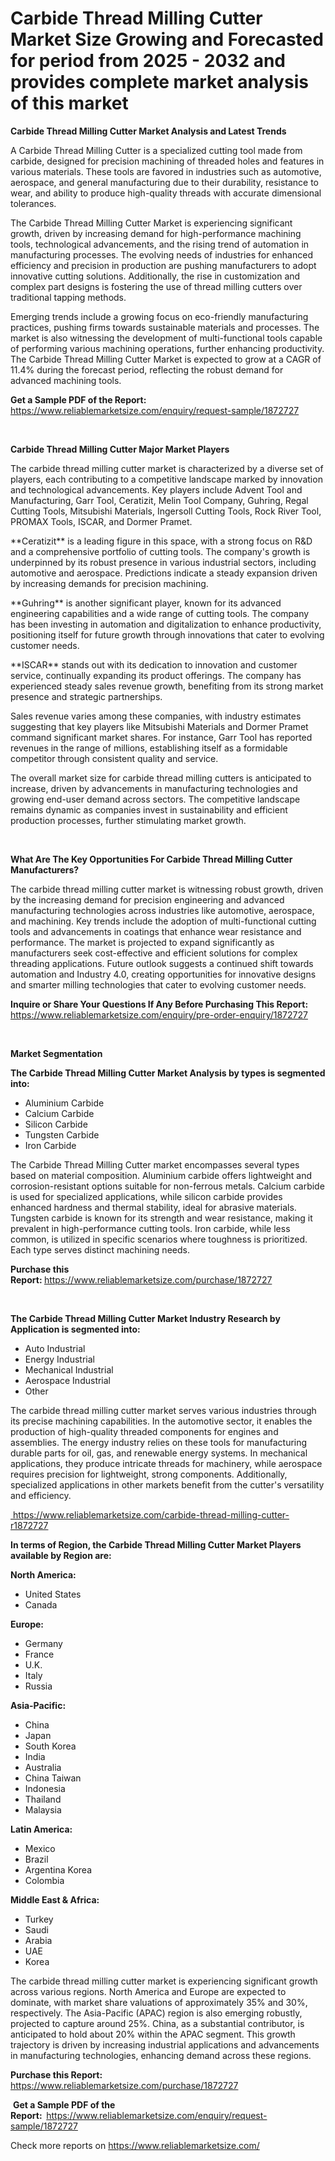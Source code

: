 <p><h1>Carbide Thread Milling Cutter Market Size Growing and Forecasted for period from 2025 - 2032 and provides complete market analysis of this market</h1></p><p><strong>Carbide Thread Milling Cutter Market Analysis and Latest Trends</strong></p>
<p><p>A Carbide Thread Milling Cutter is a specialized cutting tool made from carbide, designed for precision machining of threaded holes and features in various materials. These tools are favored in industries such as automotive, aerospace, and general manufacturing due to their durability, resistance to wear, and ability to produce high-quality threads with accurate dimensional tolerances.</p><p>The Carbide Thread Milling Cutter Market is experiencing significant growth, driven by increasing demand for high-performance machining tools, technological advancements, and the rising trend of automation in manufacturing processes. The evolving needs of industries for enhanced efficiency and precision in production are pushing manufacturers to adopt innovative cutting solutions. Additionally, the rise in customization and complex part designs is fostering the use of thread milling cutters over traditional tapping methods.</p><p>Emerging trends include a growing focus on eco-friendly manufacturing practices, pushing firms towards sustainable materials and processes. The market is also witnessing the development of multi-functional tools capable of performing various machining operations, further enhancing productivity. The Carbide Thread Milling Cutter Market is expected to grow at a CAGR of 11.4% during the forecast period, reflecting the robust demand for advanced machining tools.</p></p>
<p><strong>Get a Sample PDF of the Report:&nbsp;</strong> <a href="https://www.reliablemarketsize.com/enquiry/request-sample/1872727?utm_campaign=1897&utm_medium=2&utm_source=Github&utm_content=ia&utm_term=16022025&utm_id=carbide-thread-milling-cutter">https://www.reliablemarketsize.com/enquiry/request-sample/1872727</a></p>
<p>&nbsp;</p>
<p><strong>Carbide Thread Milling Cutter Major Market Players</strong></p>
<p><p>The carbide thread milling cutter market is characterized by a diverse set of players, each contributing to a competitive landscape marked by innovation and technological advancements. Key players include Advent Tool and Manufacturing, Garr Tool, Ceratizit, Melin Tool Company, Guhring, Regal Cutting Tools, Mitsubishi Materials, Ingersoll Cutting Tools, Rock River Tool, PROMAX Tools, ISCAR, and Dormer Pramet.  </p><p>**Ceratizit** is a leading figure in this space, with a strong focus on R&D and a comprehensive portfolio of cutting tools. The company's growth is underpinned by its robust presence in various industrial sectors, including automotive and aerospace. Predictions indicate a steady expansion driven by increasing demands for precision machining.</p><p>**Guhring** is another significant player, known for its advanced engineering capabilities and a wide range of cutting tools. The company has been investing in automation and digitalization to enhance productivity, positioning itself for future growth through innovations that cater to evolving customer needs.</p><p>**ISCAR** stands out with its dedication to innovation and customer service, continually expanding its product offerings. The company has experienced steady sales revenue growth, benefiting from its strong market presence and strategic partnerships.</p><p>Sales revenue varies among these companies, with industry estimates suggesting that key players like Mitsubishi Materials and Dormer Pramet command significant market shares. For instance, Garr Tool has reported revenues in the range of millions, establishing itself as a formidable competitor through consistent quality and service.</p><p>The overall market size for carbide thread milling cutters is anticipated to increase, driven by advancements in manufacturing technologies and growing end-user demand across sectors. The competitive landscape remains dynamic as companies invest in sustainability and efficient production processes, further stimulating market growth.</p></p>
<p>&nbsp;</p>
<p><strong>What Are The Key Opportunities For Carbide Thread Milling Cutter Manufacturers?</strong></p>
<p><p>The carbide thread milling cutter market is witnessing robust growth, driven by the increasing demand for precision engineering and advanced manufacturing technologies across industries like automotive, aerospace, and machining. Key trends include the adoption of multi-functional cutting tools and advancements in coatings that enhance wear resistance and performance. The market is projected to expand significantly as manufacturers seek cost-effective and efficient solutions for complex threading applications. Future outlook suggests a continued shift towards automation and Industry 4.0, creating opportunities for innovative designs and smarter milling technologies that cater to evolving customer needs.</p></p>
<p><strong>Inquire or Share Your Questions If Any Before Purchasing This Report:</strong> <a href="https://www.reliablemarketsize.com/enquiry/pre-order-enquiry/1872727?utm_campaign=1897&utm_medium=2&utm_source=Github&utm_content=ia&utm_term=16022025&utm_id=carbide-thread-milling-cutter">https://www.reliablemarketsize.com/enquiry/pre-order-enquiry/1872727</a></p>
<p>&nbsp;</p>
<p><strong>Market Segmentation</strong></p>
<p><strong>The Carbide Thread Milling Cutter Market Analysis by types is segmented into:</strong></p>
<p><ul><li>Aluminium Carbide</li><li>Calcium Carbide</li><li>Silicon Carbide</li><li>Tungsten Carbide</li><li>Iron Carbide</li></ul></p>
<p><p>The Carbide Thread Milling Cutter market encompasses several types based on material composition. Aluminium carbide offers lightweight and corrosion-resistant options suitable for non-ferrous metals. Calcium carbide is used for specialized applications, while silicon carbide provides enhanced hardness and thermal stability, ideal for abrasive materials. Tungsten carbide is known for its strength and wear resistance, making it prevalent in high-performance cutting tools. Iron carbide, while less common, is utilized in specific scenarios where toughness is prioritized. Each type serves distinct machining needs.</p></p>
<p><strong>Purchase this Report:&nbsp;</strong><a href="https://www.reliablemarketsize.com/purchase/1872727?utm_campaign=1897&utm_medium=2&utm_source=Github&utm_content=ia&utm_term=16022025&utm_id=carbide-thread-milling-cutter">https://www.reliablemarketsize.com/purchase/1872727</a></p>
<p>&nbsp;</p>
<p><strong>The Carbide Thread Milling Cutter Market Industry Research by Application is segmented into:</strong></p>
<p><ul><li>Auto Industrial</li><li>Energy Industrial</li><li>Mechanical Industrial</li><li>Aerospace Industrial</li><li>Other</li></ul></p>
<p><p>The carbide thread milling cutter market serves various industries through its precise machining capabilities. In the automotive sector, it enables the production of high-quality threaded components for engines and assemblies. The energy industry relies on these tools for manufacturing durable parts for oil, gas, and renewable energy systems. In mechanical applications, they produce intricate threads for machinery, while aerospace requires precision for lightweight, strong components. Additionally, specialized applications in other markets benefit from the cutter's versatility and efficiency.</p></p>
<p><a href="https://www.reliablemarketsize.com/carbide-thread-milling-cutter-r1872727?utm_campaign=1897&utm_medium=2&utm_source=Github&utm_content=ia&utm_term=16022025&utm_id=carbide-thread-milling-cutter">&nbsp;https://www.reliablemarketsize.com/carbide-thread-milling-cutter-r1872727</a></p>
<p><strong>In terms of Region, the Carbide Thread Milling Cutter Market Players available by Region are:</strong></p>
<p>
    <p> <strong> North America: </strong>
        <ul>
            <li>United States</li>
            <li>Canada</li>
        </ul>
        </p> 
    <p> <strong> Europe: </strong>
        <ul>
            <li>Germany</li>
            <li>France</li>
            <li>U.K.</li>
            <li>Italy</li>
            <li>Russia</li>
        </ul>
        </p> 
    <p> <strong> Asia-Pacific: </strong>
        <ul>
            <li>China</li>
            <li>Japan</li>
            <li>South Korea</li>
            <li>India</li>
            <li>Australia</li>
            <li>China Taiwan</li>
            <li>Indonesia</li>
            <li>Thailand</li>
            <li>Malaysia</li>
        </ul>
        </p> 
    <p> <strong> Latin America: </strong>
        <ul>
            <li>Mexico</li>
            <li>Brazil</li>
            <li>Argentina Korea</li>
            <li>Colombia</li>
        </ul>
        </p> 
    <p> <strong> Middle East & Africa: </strong>
        <ul>
            <li>Turkey</li>
            <li>Saudi</li>
            <li>Arabia</li>
            <li>UAE</li>
            <li>Korea</li>
        </ul>
    </p>
    </p>
<p><p>The carbide thread milling cutter market is experiencing significant growth across various regions. North America and Europe are expected to dominate, with market share valuations of approximately 35% and 30%, respectively. The Asia-Pacific (APAC) region is also emerging robustly, projected to capture around 25%. China, as a substantial contributor, is anticipated to hold about 20% within the APAC segment. This growth trajectory is driven by increasing industrial applications and advancements in manufacturing technologies, enhancing demand across these regions.</p></p>
<p><strong>Purchase this Report: </strong><a href="https://www.reliablemarketsize.com/purchase/1872727?utm_campaign=1897&utm_medium=2&utm_source=Github&utm_content=ia&utm_term=16022025&utm_id=carbide-thread-milling-cutter">https://www.reliablemarketsize.com/purchase/1872727</a></p>
<p>&nbsp;<strong>Get a Sample PDF of the Report:&nbsp;&nbsp;</strong><a href="https://www.reliablemarketsize.com/enquiry/request-sample/1872727?utm_campaign=1897&utm_medium=2&utm_source=Github&utm_content=ia&utm_term=16022025&utm_id=carbide-thread-milling-cutter">https://www.reliablemarketsize.com/enquiry/request-sample/1872727</a></p>
<p><strong></strong></p>
<p>Check more reports on <a href="https://www.reliablemarketsize.com/?utm_campaign=1897&utm_medium=2&utm_source=Github&utm_content=ia&utm_term=16022025&utm_id=carbide-thread-milling-cutter">https://www.reliablemarketsize.com/</a></p>